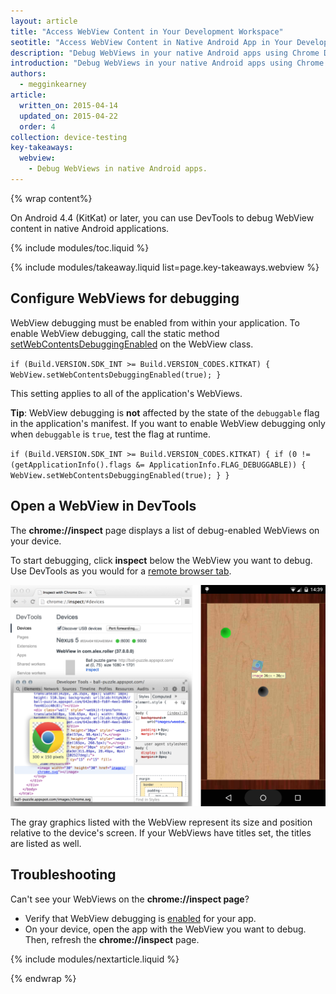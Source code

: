 ```yaml
---
layout: article
title: "Access WebView Content in Your Development Workspace"
seotitle: "Access WebView Content in Native Android App in Your Development Workspace"
description: "Debug WebViews in your native Android apps using Chrome Developer Tools."
introduction: "Debug WebViews in your native Android apps using Chrome Developer Tools."
authors:
  - megginkearney
article:
  written_on: 2015-04-14
  updated_on: 2015-04-22
  order: 4
collection: device-testing
key-takeaways:
  webview: 
    - Debug WebViews in native Android apps.
---
```

{% wrap content%}

On Android 4.4 (KitKat) or later, you can use DevTools to debug WebView content in native Android applications.

{% include modules/toc.liquid %}

{% include modules/takeaway.liquid list=page.key-takeaways.webview %}

## Configure WebViews for debugging

WebView debugging must be enabled from within your application. To enable WebView debugging, call the static method [setWebContentsDebuggingEnabled](http://developer.android.com/reference/android/webkit/WebView.html#setWebContentsDebuggingEnabled(boolean)) on the WebView class.

`if (Build.VERSION.SDK_INT >= Build.VERSION_CODES.KITKAT) {
    WebView.setWebContentsDebuggingEnabled(true);
}`

This setting applies to all of the application's WebViews.

**Tip**: WebView debugging is **not** affected by the state of the `debuggable` flag in the application's manifest. If you want to enable WebView debugging only when `debuggable` is `true`, test the flag at runtime.

`if (Build.VERSION.SDK_INT >= Build.VERSION_CODES.KITKAT) {
    if (0 != (getApplicationInfo().flags &= ApplicationInfo.FLAG_DEBUGGABLE))
    { WebView.setWebContentsDebuggingEnabled(true); }
}`

## Open a WebView in DevTools

The **chrome://inspect** page displays a list of debug-enabled WebViews on your device.

To start debugging, click **inspect** below the WebView you want to debug. Use DevTools as you would for a [remote browser tab](#debugging-tabs).

![Inspecting elements in a WebView](imgs/webview-debugging.png)

The gray graphics listed with the WebView represent its size and position relative to the device's screen. If your WebViews have titles set, the titles are listed as well.

## Troubleshooting 

Can't see your WebViews on the **chrome://inspect page**?

* Verify that WebView debugging is [enabled](#debugging-webviews) for your app.
* On your device, open the app with the WebView you want to debug. Then, refresh the **chrome://inspect** page.

{% include modules/nextarticle.liquid %}

{% endwrap %}
